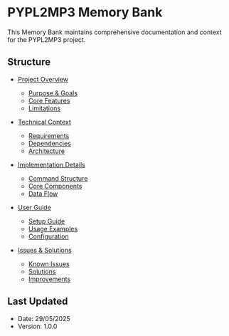 # PYPL2MP3 Memory Bank

This Memory Bank maintains comprehensive documentation and context for the PYPL2MP3 project.

## Structure

- [Project Overview](overview/README.md)
  - [Purpose & Goals](overview/purpose-goals.md)
  - [Core Features](overview/core-features.md)
  - [Limitations](overview/limitations.md)

- [Technical Context](technical/README.md)
  - [Requirements](technical/requirements.md)
  - [Dependencies](technical/dependencies.md)
  - [Architecture](technical/architecture.md)

- [Implementation Details](implementation/README.md)
  - [Command Structure](implementation/command-structure.md)
  - [Core Components](implementation/core-components.md)
  - [Data Flow](implementation/data-flow.md)

- [User Guide](guide/README.md)
  - [Setup Guide](guide/setup.md)
  - [Usage Examples](guide/examples.md)
  - [Configuration](guide/configuration.md)

- [Issues & Solutions](issues/README.md)
  - [Known Issues](issues/known-issues.md)
  - [Solutions](issues/solutions.md)
  - [Improvements](issues/improvements.md)

## Last Updated

- Date: 29/05/2025
- Version: 1.0.0